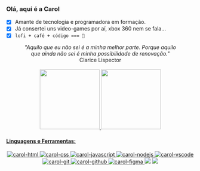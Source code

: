 ### Olá, aqui é a Carol

- [x] Amante de tecnologia e programadora em formação.
- [x] Já consertei uns video-games por aí, xbox 360 nem se fala...
- [x] ```lofi + café + código === 💜 ```

<div align="center">
<em>"Aquilo que eu não sei é a minha melhor parte. Porque aquilo<br>
que ainda não sei é minha possibilidade de renovação."</em><br>
Clarice Lispector
</div><br>

<div align="center">
  <a href="https://github.com/adevcarol">
  <img height="160em" src="https://github-readme-stats.vercel.app/api?username=adevcarol&show_icons=true&theme=buefy&include_all_commits=true&count_private=true"/>
  <img height="160em" src="https://github-readme-stats.vercel.app/api/top-langs/?username=adevcarol&layout=compact&langs_count=7&theme=buefy"/>
</div>

#### Linguagens e Ferramentas:
<div align="center">

![carol-html](https://img.shields.io/badge/HTML5-E34F26?style=for-the-badge&logo=html5&logoColor=white)
![carol-css](https://img.shields.io/badge/CSS3-1572B6?style=for-the-badge&logo=css3&logoColor=white)
![carol-javascript](https://img.shields.io/badge/JavaScript-F7DF1E?style=for-the-badge&logo=javascript&logoColor=black)
![carol-nodejs](https://img.shields.io/badge/Node.js-43853D?style=for-the-badge&logo=node.js&logoColor=white)
![carol-vscode](https://img.shields.io/badge/Visual_Studio_Code-0078D4?style=for-the-badge&logo=visual%20studio%20code&logoColor=white)
![carol-git](https://img.shields.io/badge/GIT-E44C30?style=for-the-badge&logo=git&logoColor=white)
![carol-github](https://img.shields.io/badge/GitHub-100000?style=for-the-badge&logo=github&logoColor=white)
![carol-figma](https://img.shields.io/badge/Figma-F24E1E?style=for-the-badge&logo=figma&logoColor=white)
  <a href="https://www.linkedin.com/in/alvs-carolina" target="_blank"><img src="https://img.shields.io/badge/LinkedIn-0077B5?style=for-the-badge&logo=linkedin&logoColor=white"></a>
  <a href="https://app.slack.com/client/T0NNB6T0R/D03N2M9014N/rimeto_profile/U03N97WD0V9" target="_blank"><img src="https://img.shields.io/badge/Slack-4A154B?style=for-the-badge&logo=slack&logoColor=white"></a>
</div>

